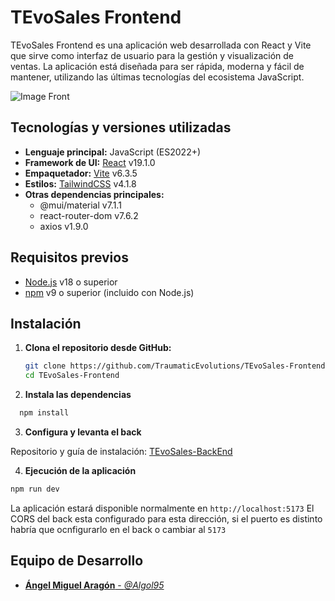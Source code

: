 # TEvoSales Frontend

TEvoSales Frontend es una aplicación web desarrollada con React y Vite que sirve como interfaz de usuario para la gestión y visualización de ventas. La aplicación está diseñada para ser rápida, moderna y fácil de mantener, utilizando las últimas tecnologías del ecosistema JavaScript.

![Image Front](https://i.imgur.com/5JVctRi.png)

## Tecnologías y versiones utilizadas

- **Lenguaje principal:** JavaScript (ES2022+)
- **Framework de UI:** [React](https://react.dev/) v19.1.0
- **Empaquetador:** [Vite](https://vitejs.dev/) v6.3.5
- **Estilos:** [TailwindCSS](https://tailwindcss.com/) v4.1.8
- **Otras dependencias principales:**
  - @mui/material v7.1.1
  - react-router-dom v7.6.2
  - axios v1.9.0

## Requisitos previos

- [Node.js](https://nodejs.org/) v18 o superior
- [npm](https://www.npmjs.com/) v9 o superior (incluido con Node.js)

## Instalación

1. **Clona el repositorio desde GitHub:**

   ```bash
   git clone https://github.com/TraumaticEvolutions/TEvoSales-Frontend.git
   cd TEvoSales-Frontend
   ```

2. **Instala las dependencias**

```bash
  npm install
```

3. **Configura y levanta el back**

Repositorio y guía de instalación: [TEvoSales-BackEnd](https://github.com/TraumaticEvolutions/TEvoSales-Backend)

4. **Ejecución de la aplicación**

```bash
npm run dev
```

La aplicación estará disponible normalmente en `http://localhost:5173`
El CORS del back esta configurado para esta dirección, si el puerto es distinto habría que ocnfigurarlo en el back o cambiar al `5173`

## Equipo de Desarrollo

- [**Ángel Miguel Aragón** - _@Algol95_](https://github.com/Algol95)
